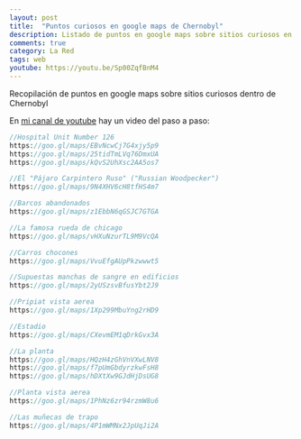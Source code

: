 ```yaml
---
layout: post
title:  "Puntos curiosos en google maps de Chernobyl"
description: Listado de puntos en google maps sobre sitios curiosos en Chenobyl
comments: true
category: La Red
tags: web
youtube: https://youtu.be/Sp00ZqfBnM4
---
```

Recopilación de puntos en google maps sobre sitios curiosos dentro de Chernobyl 

En <a target="_blank" href="{{ page.youtube }}">mi canal de youtube</a> hay un video del paso a paso:

```PHP
//Hospital Unit Number 126
https://goo.gl/maps/EBvNcwCj7G4xjy5p9
https://goo.gl/maps/25tidTmLVq76DmxUA
https://goo.gl/maps/kQvS2UhXsc2AA5os7

//El "Pájaro Carpintero Ruso" ("Russian Woodpecker")
https://goo.gl/maps/9N4XHV6cH8tfHS4m7

//Barcos abandonados
https://goo.gl/maps/z1EbbN6qGSJC7GTGA

//La famosa rueda de chicago
https://goo.gl/maps/vHXuNzurTL9M9VcQA

//Carros chocones
https://goo.gl/maps/VvuEfgAUpPkzwwwt5

//Supuestas manchas de sangre en edificios
https://goo.gl/maps/2yUSzsvBfusYbt2J9

//Pripiat vista aerea
https://goo.gl/maps/1Xp299MbuYng2rHD9

//Estadio
https://goo.gl/maps/CXevmEM1qDrkGvx3A

//La planta
https://goo.gl/maps/HQzH4zGhVnVXwLNV8
https://goo.gl/maps/f7pUmGbdyrzkwFsH8
https://goo.gl/maps/hDXtXw9GJdHjDsUG8

//Planta vista aerea
https://goo.gl/maps/1PhNz6zr94rzmW8u6

//Las muñecas de trapo
https://goo.gl/maps/4P1mWMNx2JpUqJi2A
```
